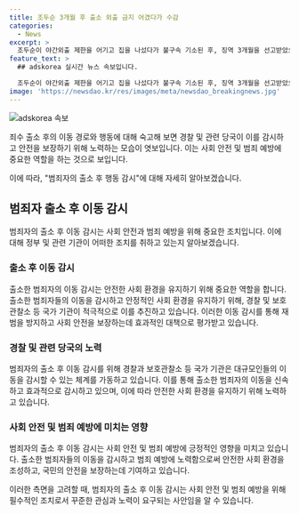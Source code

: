 ```yaml
---
title: 조두순 3개월 후 출소 외출 금지 어겼다가 수감
categories:
  - News
excerpt: >
  조두순이 야간외출 제한을 어기고 집을 나섰다가 불구속 기소된 후, 징역 3개월을 선고받았으나 만기 출소했다. 출소 후 주거지로 돌아간 그는 곧바로 경찰 감시초소가 재개되었고, 안산경찰서가 야간 외출을 감시하고 있다. 야간 외출 금지 명령 위반으로 불구속 기소된 조두순은 조건을 어겼다는 이유로 집을 나섰다고 밝혀졌다.
feature_text: >
  ## adskorea 실시간 뉴스 속보입니다.

  조두순이 야간외출 제한을 어기고 집을 나섰다가 불구속 기소된 후, 징역 3개월을 선고받았으나 만기 출소했다. 출소 후 주거지로 돌아간 그는 곧바로 경찰 감시초소가 재개되었고, 안산경찰서가 야간 외출을 감시하고 있다. 야간 외출 금지 명령 위반으로 불구속 기소된 조두순은 조건을 어겼다는 이유로 집을 나섰다고 밝혀졌다.
image: 'https://newsdao.kr/res/images/meta/newsdao_breakingnews.jpg'
---
```


<p><img src="https://newsdao.kr/res/images/meta/newsdao_breakingnews.jpg" alt="adskorea 속보" /></p>

<p>죄수 출소 후의 이동 경로와 행동에 대해 숙고해 보면 경찰 및 관련 당국이 이를 감시하고 안전을 보장하기 위해 노력하는 모습이 엿보입니다. 이는 사회 안전 및 범죄 예방에 중요한 역할을 하는 것으로 보입니다.</p>

<p>이에 따라, "범죄자의 출소 후 행동 감시"에 대해 자세히 알아보겠습니다. </p>

<h2 data-ke-size="size26">범죄자 출소 후 이동 감시</h2>

<p data-ke-size="size16">범죄자의 출소 후 이동 감시는 사회 안전과 범죄 예방을 위해 중요한 조치입니다. 이에 대해 정부 및 관련 기관이 어떠한 조치를 취하고 있는지 알아보겠습니다.</p>

<h3>출소 후 이동 감시</h3>

<p data-ke-size="size16">출소한 범죄자의 이동 감시는 안전한 사회 환경을 유지하기 위해 중요한 역할을 합니다. 출소한 범죄자들의 이동을 감시하고 안정적인 사회 환경을 유지하기 위해, 경찰 및 보호관찰소 등 국가 기관이 적극적으로 이를 추진하고 있습니다. 이러한 이동 감시를 통해 재범을 방지하고 사회 안전을 보장하는데 효과적인 대책으로 평가받고 있습니다.</p>

<h3>경찰 및 관련 당국의 노력</h3>

<p data-ke-size="size16">범죄자의 출소 후 이동 감시를 위해 경찰과 보호관찰소 등 국가 기관은 대규모인들의 이동을 감시할 수 있는 체계를 가동하고 있습니다. 이를 통해 출소한 범죄자의 이동을 신속하고 효과적으로 감시하고 있으며, 이에 따라 안전한 사회 환경을 유지하기 위해 노력하고 있습니다.</p>

<h3>사회 안전 및 범죄 예방에 미치는 영향</h3>

<p data-ke-size="size16">범죄자의 출소 후 이동 감시는 사회 안전 및 범죄 예방에 긍정적인 영향을 미치고 있습니다. 출소한 범죄자들의 이동을 감시하고 범죄 예방에 노력함으로써 안전한 사회 환경을 조성하고, 국민의 안전을 보장하는데 기여하고 있습니다.</p>

<p>이러한 측면을 고려할 때, 범죄자의 출소 후 이동 감시는 사회 안전 및 범죄 예방을 위해 필수적인 조치로서 꾸준한 관심과 노력이 요구되는 사안임을 알 수 있습니다.</p>

